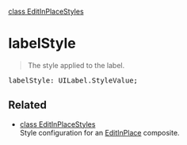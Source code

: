 [class EditInPlaceStyles](EditInPlaceStyles.md)

# labelStyle

> The style applied to the label.

<pre class="docgen_signature">labelStyle: UILabel.StyleValue;</pre>

## Related

- [<!--{ref:class}-->class EditInPlaceStyles](EditInPlaceStyles.md) \
    Style configuration for an [EditInPlace](EditInPlace.md) composite.
